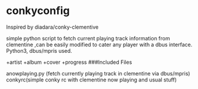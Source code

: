 conkyconfig
===========
Inspired by diadara/conky-clementive

 simple python script to fetch current playing track information from clementine ,can be easily
 modified to cater any player with a dbus interface. Python3, dbus/mpris used.

 +artist
 +album
 +cover
 +progress
###Included Files

anowplaying.py (fetch currently playing track in clementine via dbus/mpris)
conkyrc(simple conky rc with clementine now playing and usual stuff)


